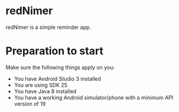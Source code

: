 # redNimer
redNimer is a simple reminder app.

# Preparation to start
Make sure the following things apply on you:
* You have Android Studio 3 installed
* You are using SDK 25
* You have Java 8 installed
* You have a working Android simulator/phone with a minimum API version of 19
